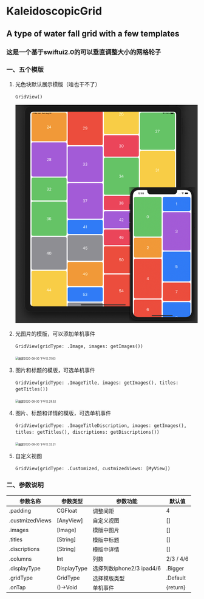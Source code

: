 # KaleidoscopicGrid
##  A type of water fall grid with a few templates

### 这是一个基于swiftui2.0的可以垂直调整大小的网格轮子

### 一、五个模版

1. 光色块默认展示模版（啥也干不了）

   `GridView()`

   ![](https://github.com/Ian-Dx/KaleidoscopicGrid/blob/master/KaleidoscopicGrid/KaleidoscopicGrid/ExamplePics/1.png)

2. 光图片的模版，可以添加单机事件

   `GridView(gridType: .Image, images: getImages())`

   <img src="/Users/torinossxx/Desktop/截屏2020-08-30 下午12.31.03.png" alt="截屏2020-08-30 下午12.31.03" style="zoom:50%;" />

3. 图片和标题的模版，可选单机事件

   `GridView(gridType: .ImageTitle, images: getImages(), titles: getTitles())`

   <img src="/Users/torinossxx/Desktop/截屏2020-08-30 下午12.29.52.png" alt="截屏2020-08-30 下午12.29.52" style="zoom:50%;" />

4. 图片、标题和详情的模版，可选单机事件

   `GridView(gridType: .ImageTitleDiscription, images: getImages(), titles: getTitles(), discriptions: getDiscriptions())`

   <img src="/Users/torinossxx/Desktop/截屏2020-08-30 下午12.32.21.png" alt="截屏2020-08-30 下午12.32.21" style="zoom:50%;" />

5. 自定义视图

   `GridView(gridType: .Customized, custmizedViews: [MyView])`

### 二、参数说明

| 参数名称        | 参数类型    | 参数功能                  | 默认值    |
| --------------- | ----------- | ------------------------- | --------- |
| .padding        | CGFloat     | 调整间距                  | 4         |
| .custmizedViews | [AnyView]   | 自定义视图                | []        |
| .images         | [Image]     | 模版中图片                | []        |
| .titles         | [String]    | 模版中标题                | []        |
| .discriptions   | [String]    | 模版中详情                | []        |
| .columns        | Int         | 列数                      | 2/3 / 4/6 |
| .displayType    | DisplayType | 选择列数iphone2/3 ipad4/6 | .Bigger   |
| .gridType       | GridType    | 选择模版类型              | .Default  |
| .onTap          | ()->Void    | 单机事件                  | {return}  |
